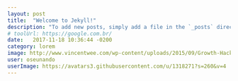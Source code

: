 ```yaml
---
layout: post
title:  "Welcome to Jekyll!"
description: "To add new posts, simply add a file in the `_posts` directory that follows the convention `YYYY-MM-DD-name-of-post.ext` and includes the necessary front matter. Take a look at the source for this post to get an idea about how it works."
# toolUrl: https://google.com.br/
date:   2017-11-18 10:36:44 -0200
category: lorem
image: http://www.vincentwee.com/wp-content/uploads/2015/09/Growth-Hacking-Plagspotter.png
user: oseunando
userImage: https://avatars3.githubusercontent.com/u/1318271?s=260&v=4
---
```


